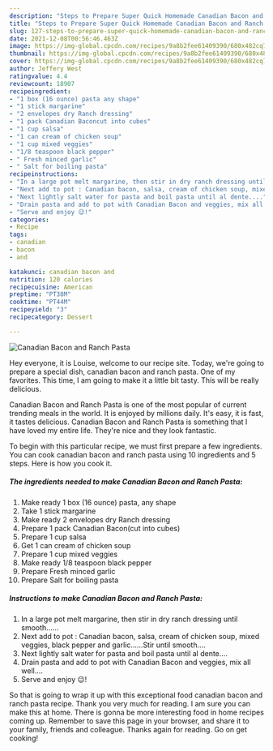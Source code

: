 ```yaml
---
description: "Steps to Prepare Super Quick Homemade Canadian Bacon and Ranch Pasta"
title: "Steps to Prepare Super Quick Homemade Canadian Bacon and Ranch Pasta"
slug: 127-steps-to-prepare-super-quick-homemade-canadian-bacon-and-ranch-pasta
date: 2021-12-08T00:56:46.463Z
image: https://img-global.cpcdn.com/recipes/9a8b2fee61409390/680x482cq70/canadian-bacon-and-ranch-pasta-recipe-main-photo.jpg
thumbnail: https://img-global.cpcdn.com/recipes/9a8b2fee61409390/680x482cq70/canadian-bacon-and-ranch-pasta-recipe-main-photo.jpg
cover: https://img-global.cpcdn.com/recipes/9a8b2fee61409390/680x482cq70/canadian-bacon-and-ranch-pasta-recipe-main-photo.jpg
author: Jeffery West
ratingvalue: 4.4
reviewcount: 18907
recipeingredient:
- "1 box (16 ounce) pasta any shape"
- "1 stick margarine"
- "2 envelopes dry Ranch dressing"
- "1 pack Canadian Baconcut into cubes"
- "1 cup salsa"
- "1 can cream of chicken soup"
- "1 cup mixed veggies"
- "1/8 teaspoon black pepper"
- " Fresh minced garlic"
- " Salt for boiling pasta"
recipeinstructions:
- "In a large pot melt margarine, then stir in dry ranch dressing until smooth......"
- "Next add to pot : Canadian bacon, salsa, cream of chicken soup, mixed veggies, black pepper and garlic......Stir until smooth...."
- "Next lightly salt water for pasta and boil pasta until al dente...."
- "Drain pasta and add to pot with Canadian Bacon and veggies, mix all well...."
- "Serve and enjoy 😉!"
categories:
- Recipe
tags:
- canadian
- bacon
- and

katakunci: canadian bacon and 
nutrition: 120 calories
recipecuisine: American
preptime: "PT38M"
cooktime: "PT44M"
recipeyield: "3"
recipecategory: Dessert

---
```



![Canadian Bacon and Ranch Pasta](https://img-global.cpcdn.com/recipes/9a8b2fee61409390/680x482cq70/canadian-bacon-and-ranch-pasta-recipe-main-photo.jpg)

Hey everyone, it is Louise, welcome to our recipe site. Today, we're going to prepare a special dish, canadian bacon and ranch pasta. One of my favorites. This time, I am going to make it a little bit tasty. This will be really delicious.

Canadian Bacon and Ranch Pasta is one of the most popular of current trending meals in the world. It is enjoyed by millions daily. It's easy, it is fast, it tastes delicious. Canadian Bacon and Ranch Pasta is something that I have loved my entire life. They're nice and they look fantastic.




To begin with this particular recipe, we must first prepare a few ingredients. You can cook canadian bacon and ranch pasta using 10 ingredients and 5 steps. Here is how you cook it.

<!--inarticleads1-->

##### The ingredients needed to make Canadian Bacon and Ranch Pasta:

1. Make ready 1 box (16 ounce) pasta, any shape
1. Take 1 stick margarine
1. Make ready 2 envelopes dry Ranch dressing
1. Prepare 1 pack Canadian Bacon(cut into cubes)
1. Prepare 1 cup salsa
1. Get 1 can cream of chicken soup
1. Prepare 1 cup mixed veggies
1. Make ready 1/8 teaspoon black pepper
1. Prepare  Fresh minced garlic
1. Prepare  Salt for boiling pasta




<!--inarticleads2-->

##### Instructions to make Canadian Bacon and Ranch Pasta:

1. In a large pot melt margarine, then stir in dry ranch dressing until smooth......
1. Next add to pot : Canadian bacon, salsa, cream of chicken soup, mixed veggies, black pepper and garlic......Stir until smooth....
1. Next lightly salt water for pasta and boil pasta until al dente....
1. Drain pasta and add to pot with Canadian Bacon and veggies, mix all well....
1. Serve and enjoy 😉!




So that is going to wrap it up with this exceptional food canadian bacon and ranch pasta recipe. Thank you very much for reading. I am sure you can make this at home. There is gonna be more interesting food in home recipes coming up. Remember to save this page in your browser, and share it to your family, friends and colleague. Thanks again for reading. Go on get cooking!
